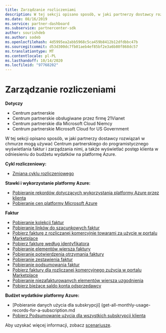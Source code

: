 ```yaml
---
title: Zarządzanie rozliczeniami
description: W tej sekcji opisano sposób, w jaki partnerzy dostawcy rozwiązań w chmurze mogą korzystać z Centrum partnerskiego, aby programowo przeglądać faktury i zarządzać nimi, a także wyświetlać postęp klienta w odniesieniu do budżetu wydatków na platformę Azure.
ms.date: 08/16/2019
ms.service: partner-dashboard
ms.subservice: partnercenter-sdk
author: sourishdeb
ms.author: sodeb
ms.openlocfilehash: 4d5995ea2abb5968c5ca459b8412b12dfdbbc47b
ms.sourcegitcommit: d53d300dc7fb01aeb4ef85bf2e3a6b80f868dc57
ms.translationtype: MT
ms.contentlocale: pl-PL
ms.lasthandoff: 10/14/2020
ms.locfileid: "97768202"
---
```

# <a name="manage-billing"></a>Zarządzanie rozliczeniami

**Dotyczy**

- Centrum partnerskie
- Centrum partnerskie obsługiwane przez firmę 21Vianet
- Centrum partnerskie dla Microsoft Cloud Niemcy
- Centrum partnerskie Microsoft Cloud for US Government

W tej sekcji opisano sposób, w jaki partnerzy dostawcy rozwiązań w chmurze mogą używać Centrum partnerskiego do programistycznego wyświetlania faktur i zarządzania nimi, a także wyświetlać postęp klienta w odniesieniu do budżetu wydatków na platformę Azure.

**Cykl rozliczeniowy:**
- [Zmiana cyklu rozliczeniowego](change-the-billing-cycle.md)

**Stawki i wykorzystanie platformy Azure:**
- [Pobieranie rekordów dotyczących wykorzystania platformy Azure przez klienta](get-a-customer-s-utilization-record-for-azure.md)
- [Pobieranie cen platformy Microsoft Azure](get-prices-for-microsoft-azure.md)

**Faktur**
- [Pobieranie kolekcji faktur](get-a-collection-of-invoices.md)
- [Pobieranie linków do szacunkowych faktur](get-invoice-estimate-links.md)
- [Pobierz fakturę z rozliczanej komercyjnie towarami za użycie w portalu Marketplace](get-invoice-billed-consumption-lineitems.md)
- [Pobierz fakturę według identyfikatora](get-invoice-by-id.md)
- [Pobieranie elementów wiersza faktury](get-invoiceline-items.md)
- [Pobieranie potwierdzenia otrzymania faktury](get-invoice-receipt-statement.md)
- [Pobieranie zestawienia faktur](get-invoice-statement.md)
- [Pobieranie podsumowania faktur](get-invoice-summaries.md)
- [Pobierz faktury dla rozliczanej komercyjnego zużycia w portalu Marketplace](get-invoice-unbilled-consumption-lineitems.md)
- [Pobieranie niezafakturowanych elementów wiersza uzgodnienia](get-invoice-unbilled-recon-lineitems.md)
- [Pobierz bieżące saldo konta odsprzedawcy](get-the-reseller-s-current-account-balance.md)

**Budżet wydatków platformy Azure:**
- [Pobieranie danych użycia dla subskrypcji] (get-all-monthly-usage-records-for-a-subscription.md
- [Pobierz Podsumowanie użycia dla wszystkich subskrypcji klienta](get-a-customer-usage-summary.md)

Aby uzyskać więcej informacji, zobacz [scenariusze](scenarios.md).
